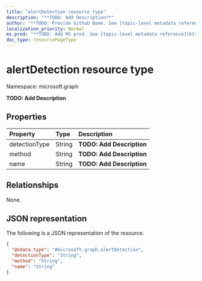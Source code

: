 ```yaml
---
title: "alertDetection resource type"
description: "**TODO: Add Description**"
author: "**TODO: Provide Github Name. See [topic-level metadata reference](https://msgo.azurewebsites.net/add/document/guidelines/metadata.html#topic-level-metadata)**"
localization_priority: Normal
ms.prod: "**TODO: Add MS prod. See [topic-level metadata reference](https://msgo.azurewebsites.net/add/document/guidelines/metadata.html#topic-level-metadata)**"
doc_type: resourcePageType
---
```


# alertDetection resource type

Namespace: microsoft.graph

**TODO: Add Description**

## Properties
|Property|Type|Description|
|:---|:---|:---|
|detectionType|String|**TODO: Add Description**|
|method|String|**TODO: Add Description**|
|name|String|**TODO: Add Description**|

## Relationships
None.

## JSON representation
The following is a JSON representation of the resource.
<!-- {
  "blockType": "resource",
  "@odata.type": "microsoft.graph.alertDetection"
}
-->
``` json
{
  "@odata.type": "#microsoft.graph.alertDetection",
  "detectionType": "String",
  "method": "String",
  "name": "String"
}
```

